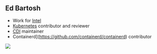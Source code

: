 ## Ed Bartosh

- Work for [Intel](https://github.com/intel)
- [Kubernetes](https://github.com/kubernetes/kubernetes) contributor and reviewer
- [CDI](https://github.com/container-orchestrated-devices/container-device-interface) maintainer
- Containerd](https://github.com/containerd/containerd) contributor

![](https://github-readme-stats.vercel.app/api?username=bart0sh&count_private=true)

